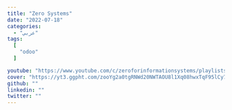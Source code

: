 ```yaml
---
title: "Zero Systems"
date: "2022-07-18"
categories:
  - "عربي"
tags:
  [
    "odoo"
  ]

youtube: "https://www.youtube.com/c/zeroforinformationsystems/playlists"
cover: "https://yt3.ggpht.com/zooYg2a0tgRNWd20NWTAOU8l1Xq08hwxTqF95lCy7yU9fD8IaSRDmk3IPWlqcHvez-BrCqxwWVA=s176-c-k-c0x00ffffff-no-rj"
github: ""
linkedin: ""
twitter: ""
---
```




